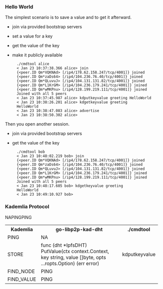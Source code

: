 ### Hello World

The simplest scenario is to save a value and to get it afterward.

- join via provided bootstrap servers
- set a value for a key
- get the value of the key
- make it publicly available

        ./cmdtool alice
        < Jan 23 10:37:38.366 alice> join
        {<peer.ID Qm*VQKNAd> [/ip4/178.62.158.247/tcp/4001]} joined
        {<peer.ID Qm*zaDs64> [/ip4/104.236.76.40/tcp/4001]} joined
        {<peer.ID Qm*QLuvuJ> [/ip4/104.131.131.82/tcp/4001]} joined
        {<peer.ID Qm*L1KrGM> [/ip4/104.236.179.241/tcp/4001]} joined
        {<peer.ID Qm*wMKPnu> [/ip4/128.199.219.111/tcp/4001]} joined
        Joined with all 5 peers
        < Jan 23 10:37:45.987 alice> kdputkeyvalue greeting HelloWorld
        < Jan 23 10:38:26.201 alice> kdgetkeyvalue greeting
        HelloWorld
        < Jan 23 10:38:47.083 alice> advertise
        < Jan 23 10:38:50.302 alice>


Then you open another session.

- join via provided bootstrap servers
- get the value of the key

        ./cmdtool bob
        < Jan 23 10:48:02.219 bob> join
        {<peer.ID Qm*VQKNAd> [/ip4/178.62.158.247/tcp/4001]} joined
        {<peer.ID Qm*zaDs64> [/ip4/104.236.76.40/tcp/4001]} joined
        {<peer.ID Qm*QLuvuJ> [/ip4/104.131.131.82/tcp/4001]} joined
        {<peer.ID Qm*L1KrGM> [/ip4/104.236.179.241/tcp/4001]} joined
        {<peer.ID Qm*wMKPnu> [/ip4/128.199.219.111/tcp/4001]} joined
        Joined with all 5 peers
        < Jan 23 10:48:17.605 bob> kdgetkeyvalue greeting
        HelloWorld
        < Jan 23 10:49:10.927 bob>
        

### Kademlia Protocol

<table>
<tr><th>Kademlia</th><th>go-libp2p-kad-dht</th><th>./cmdtool</th></tr>
<tr><td>PING</td><tc>NA</td><td>NA</td></tr>
<tr><td>STORE</td><td>func (dht *IpfsDHT) PutValue(ctx context.Context, key string, value []byte, opts ...ropts.Option) (err error)</td><td>kdputkeyvalue</td></tr>
<tr><td>FIND_NODE</td><tc>PING</td><td>PING</td></tr>
<tr><td>FIND_VALUE</td><tc>PING</td><td>PING</td></tr>
</table>
